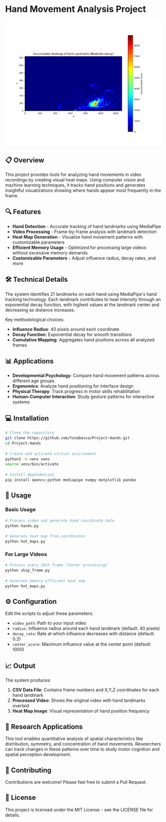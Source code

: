 # Hand Movement Analysis Project

![Heat Map Example](hand_heatmap.png)

## 📋 Overview

This project provides tools for analyzing hand movements in video recordings by creating visual heat maps. Using computer vision and machine learning techniques, it tracks hand positions and generates insightful visualizations showing where hands appear most frequently in the frame.

## 🔍 Features

- **Hand Detection** - Accurate tracking of hand landmarks using MediaPipe
- **Video Processing** - Frame-by-frame analysis with landmark detection
- **Heat Map Generation** - Visualize hand movement patterns with customizable parameters
- **Efficient Memory Usage** - Optimized for processing large videos without excessive memory demands
- **Customizable Parameters** - Adjust influence radius, decay rates, and more

## 🛠️ Technical Details

The system identifies 21 landmarks on each hand using MediaPipe's hand tracking technology. Each landmark contributes to heat intensity through an exponential decay function, with highest values at the landmark center and decreasing as distance increases.

Key methodological choices:
- **Influence Radius**: 40 pixels around each coordinate
- **Decay Function**: Exponential decay for smooth transitions
- **Cumulative Mapping**: Aggregates hand positions across all analyzed frames

## 📊 Applications

- **Developmental Psychology**: Compare hand movement patterns across different age groups
- **Ergonomics**: Analyze hand positioning for interface design
- **Physical Therapy**: Track progress in motor skills rehabilitation
- **Human-Computer Interaction**: Study gesture patterns for interactive systems

## 💻 Installation

```bash
# Clone the repository
git clone https://github.com/YonaDassa/Project-Hands.git
cd Project-Hands

# Create and activate virtual environment
python3 -m venv venv
source venv/bin/activate

# Install dependencies
pip install opencv-python mediapipe numpy matplotlib pandas
```

## 🚀 Usage

### Basic Usage

```bash
# Process video and generate hand coordinate data
python hands.py

# Generate heat map from coordinates
python hot_maps.py
```

### For Large Videos

```bash
# Process every 10th frame (faster processing)
python skip_frame.py

# Generate memory-efficient heat map
python hot_maps.py
```

## ⚙️ Configuration

Edit the scripts to adjust these parameters:

- `video_path`: Path to your input video
- `radius`: Influence radius around each hand landmark (default: 40 pixels)
- `decay_rate`: Rate at which influence decreases with distance (default: 0.2)
- `center_score`: Maximum influence value at the center point (default: 1000)

## 📈 Output

The system produces:

1. **CSV Data File**: Contains frame numbers and X,Y,Z coordinates for each hand landmark
2. **Processed Video**: Shows the original video with hand landmarks overlaid
3. **Heat Map Image**: Visual representation of hand position frequency

## 🔬 Research Applications

This tool enables quantitative analysis of spatial characteristics like distribution, symmetry, and concentration of hand movements. Researchers can track changes in these patterns over time to study motor cognition and spatial perception development.

## 🤝 Contributing

Contributions are welcome! Please feel free to submit a Pull Request.

## 📄 License

This project is licensed under the MIT License - see the LICENSE file for details.

